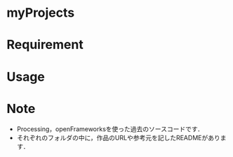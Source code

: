 # myProjects

# Requirement
 
# Usage

 
# Note
* Processing，openFrameworksを使った過去のソースコードです．
* それぞれのフォルダの中に，作品のURLや参考元を記したREADMEがあります．
